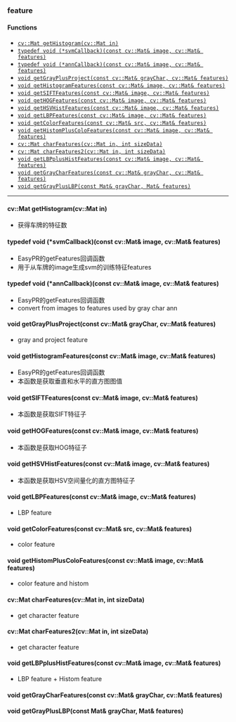 ### feature

#### Functions
 - [`cv::Mat getHistogram(cv::Mat in)`](#getHistogram)
 - [`typedef void (*svmCallback)(const cv::Mat& image, cv::Mat& features)`](#svmCallback)
 - [`typedef void (*annCallback)(const cv::Mat& image, cv::Mat& features)`](#annCallback)
 - [`void getGrayPlusProject(const cv::Mat& grayChar, cv::Mat& features)`](#getGrayPlusProject)
 - [`void getHistogramFeatures(const cv::Mat& image, cv::Mat& features)`](#getHistogramFeatures)
 - [`void getSIFTFeatures(const cv::Mat& image, cv::Mat& features)`](#getSIFTFeatures)
 - [`void getHOGFeatures(const cv::Mat& image, cv::Mat& features)`](#getHOGFeatures)
 - [`void getHSVHistFeatures(const cv::Mat& image, cv::Mat& features)`](#getHSVHistFeatures)
 - [`void getLBPFeatures(const cv::Mat& image, cv::Mat& features)`](#getLBPFeatures)
 - [`void getColorFeatures(const cv::Mat& src, cv::Mat& features)`](#getColorFeatures)
 - [`void getHistomPlusColoFeatures(const cv::Mat& image, cv::Mat& features)`](#getHistomPlusColoFeatures)
 - [`cv::Mat charFeatures(cv::Mat in, int sizeData)`](#charFeatures)
 - [`cv::Mat charFeatures2(cv::Mat in, int sizeData)`](#charFeatures2)
 - [`void getLBPplusHistFeatures(const cv::Mat& image, cv::Mat& features)`](#getLBPplusHistFeatures)
 - [`void getGrayCharFeatures(const cv::Mat& grayChar, cv::Mat& features)`](#getGrayCharFeatures)
 - [`void getGrayPlusLBP(const Mat& grayChar, Mat& features)`](#getGrayPlusLBP)

***
<a id="getHistogram"></a>
#### cv::Mat getHistogram(cv::Mat in)
 - 获得车牌的特征数

<a id="svmCallback"></a>
#### typedef void (*svmCallback)(const cv::Mat& image, cv::Mat& features)
 - EasyPR的getFeatures回调函数
 - 用于从车牌的image生成svm的训练特征features

<a id="annCallback"></a>
#### typedef void (*annCallback)(const cv::Mat& image, cv::Mat& features)
 - EasyPR的getFeatures回调函数
 - convert from images to features used by gray char ann

<a id="getGrayPlusProject"></a>
#### void getGrayPlusProject(const cv::Mat& grayChar, cv::Mat& features)
 - gray and project feature

<a id="getHistogramFeatures"></a>
#### void getHistogramFeatures(const cv::Mat& image, cv::Mat& features)
 - EasyPR的getFeatures回调函数
 - 本函数是获取垂直和水平的直方图图值

<a id="getSIFTFeatures"></a>
#### void getSIFTFeatures(const cv::Mat& image, cv::Mat& features)
 - 本函数是获取SIFT特征子

<a id="getHOGFeatures"></a>
#### void getHOGFeatures(const cv::Mat& image, cv::Mat& features)
 - 本函数是获取HOG特征子

<a id="getHSVHistFeatures"></a>
#### void getHSVHistFeatures(const cv::Mat& image, cv::Mat& features)
 - 本函数是获取HSV空间量化的直方图特征子

<a id="getLBPFeatures"></a>
#### void getLBPFeatures(const cv::Mat& image, cv::Mat& features)
 - LBP feature

<a id="getColorFeatures"></a>
#### void getColorFeatures(const cv::Mat& src, cv::Mat& features)
 - color feature

<a id="getHistomPlusColoFeatures"></a>
#### void getHistomPlusColoFeatures(const cv::Mat& image, cv::Mat& features)
 - color feature and histom

<a id="charFeatures"></a>
#### cv::Mat charFeatures(cv::Mat in, int sizeData)
 - get character feature

<a id="charFeatures2"></a>
#### cv::Mat charFeatures2(cv::Mat in, int sizeData)
 - get character feature

<a id="getLBPplusHistFeatures"></a>
#### void getLBPplusHistFeatures(const cv::Mat& image, cv::Mat& features)
 - LBP feature + Histom feature

<a id="getGrayCharFeatures"></a>
#### void getGrayCharFeatures(const cv::Mat& grayChar, cv::Mat& features)

<a id="getGrayPlusLBP"></a>
#### void getGrayPlusLBP(const Mat& grayChar, Mat& features)
